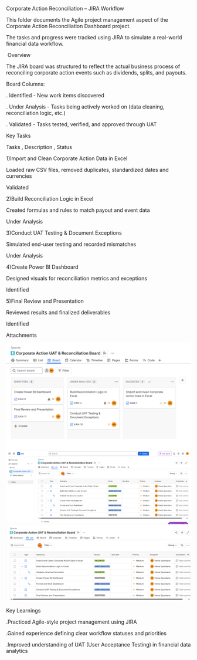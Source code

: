 Corporate Action Reconciliation – JIRA Workflow



This folder documents the Agile project management aspect of the Corporate Action Reconciliation Dashboard project.

The tasks and progress were tracked using JIRA to simulate a real-world financial data workflow.





 Overview



The JIRA board was structured to reflect the actual business process of reconciling corporate action events such as dividends, splits, and payouts.



Board Columns:

. Identified - New work items discovered

. Under Analysis - Tasks being actively worked on (data cleaning, reconciliation logic, etc.)

. Validated - Tasks tested, verified, and approved through UAT







Key Tasks



Tasks , Description , Status



1)Import and Clean Corporate Action Data in Excel

Loaded raw CSV files, removed duplicates, standardized dates and currencies

Validated

2)Build Reconciliation Logic in Excel

Created formulas and rules to match payout and event data

Under Analysis

3)Conduct UAT Testing \& Document Exceptions

Simulated end-user testing and recorded mismatches

Under Analysis

4)Create Power BI Dashboard

Designed visuals for reconciliation metrics and exceptions

Identified

5)Final Review and Presentation

Reviewed results and finalized deliverables

Identified





Attachments



![JIRA Board Overview](/JIRA/jira_board_view.png)
![JIRA Task List – page 1](/JIRA/jira_task_list1.png)
![JIRA Task List – page 2](/JIRA/jira_task_list2.png)






Key Learnings

.Practiced Agile-style project management using JIRA

.Gained experience defining clear workflow statuses and priorities

.Improved understanding of UAT (User Acceptance Testing) in financial data analytics


